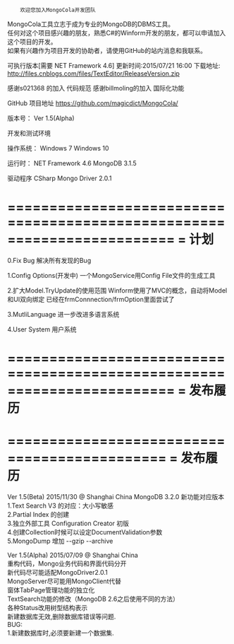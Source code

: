         欢迎您加入MongoCola开发团队    
       
MongoCola工具立志于成为专业的MongoDB的DBMS工具。     
任何对这个项目感兴趣的朋友，熟悉C#的Winform开发的朋友，都可以申请加入这个项目的开发。	 
如果有兴趣作为项目开发的协助者，请使用GitHub的站内消息和我联系。  

可执行版本[需要 NET Framework 4.6] 更新时间:2015/07/21 16:00
下载地址:  <http://files.cnblogs.com/files/TextEditor/ReleaseVersion.zip>
  
 
感谢s021368   的加入  代码规范
感谢billmoling的加入  国际化功能
  
GitHub 项目地址 <https://github.com/magicdict/MongoCola/>

版本号：
Ver 1.5(Alpha)

开发和测试环境

操作系统：
Windows 7
Windows 10

运行时：
NET Framework 4.6
MongoDB 3.1.5

驱动程序
CSharp Mongo Driver 2.0.1

========================================================================
=  计划
========================================================================
0.Fix Bug
	解决所有发现的Bug
	 
1.Config Options(开发中)
	一个MongoService用Config File文件的生成工具 

2.扩大Model.TryUpdate的使用范围
	Winform使用了MVC的概念，自动将Model和UI双向绑定
	已经在frmConnnection/frmOption里面尝试了

3.MutliLanguage
	进一步改进多语言系统

4.User System
	用户系统

========================================================================
= 发布履历
========================================================================
=============================================
=                  发布履历
=============================================
Ver 1.5(Beta)  2015/11/30 @ Shanghai China
MongoDB 3.2.0 新功能对应版本
1.Text Search V3 的对应：大小写敏感   
2.Partial Index 的创建   
3.独立外部工具 Configuration Creator 初版   
4.创建Collection时候可以设定DocumentValidation参数   
5.MongoDump 增加 --gzip --archive    

Ver 1.5(Alpha)  2015/07/09 @ Shanghai China   
重构代码，Mongo业务代码和界面代码分开   
新代码尽可能适配MongoDriver2.0.1   
MongoServer尽可能用MongoClient代替   
窗体TabPage管理功能的独立化   
TextSearch功能的修改（MongoDB 2.6之后使用不同的方法）   
各种Status改用树型结构表示  
新建数据库无效,删除数据库错误等问题.   
BUG:   
1.新建数据库时,必须要新建一个数据集.   
